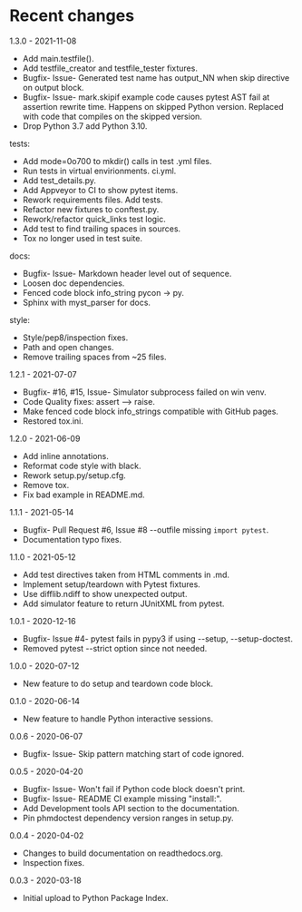 # Recent changes
1.3.0 - 2021-11-08

- Add main.testfile().
- Add testfile_creator and testfile_tester fixtures.
- Bugfix- Issue- Generated test name has output_NN when skip
  directive on output block.
- Bugfix- Issue- mark.skipif example code causes pytest AST fail at
  assertion rewrite time. Happens on skipped Python version.
  Replaced with code that compiles on the skipped version.
- Drop Python 3.7 add Python 3.10.

tests:

- Add mode=0o700 to mkdir() calls in test .yml files.
- Run tests in virtual envirionments. ci.yml.
- Add test_details.py.
- Add Appveyor to CI to show pytest items.
- Rework requirements files. Add tests.
- Refactor new fixtures to conftest.py.
- Rework/refactor quick_links test logic.
- Add test to find trailing spaces in sources.
- Tox no longer used in test suite.

docs:
- Bugfix- Issue- Markdown header level out of sequence.
- Loosen doc dependencies.
- Fenced code block info_string pycon -> py.
- Sphinx with myst_parser for docs.

style:
- Style/pep8/inspection fixes.
- Path and open changes.
- Remove trailing spaces from ~25 files.


1.2.1 - 2021-07-07

- Bugfix- #16, #15, Issue- Simulator subprocess failed on win venv.
- Code Quality fixes: assert --> raise.
- Make fenced code block info_strings compatible with GitHub pages.
- Restored tox.ini.

1.2.0 - 2021-06-09

- Add inline annotations.
- Reformat code style with black.
- Rework setup.py/setup.cfg.
- Remove tox.
- Fix bad example in README.md.

1.1.1 - 2021-05-14

- Bugfix- Pull Request #6, Issue #8 --outfile missing `import pytest`.
- Documentation typo fixes.

1.1.0 - 2021-05-12

- Add test directives taken from HTML comments in .md.
- Implement setup/teardown with Pytest fixtures.
- Use difflib.ndiff to show unexpected output.
- Add simulator feature to return JUnitXML from pytest.

1.0.1 - 2020-12-16

- Bugfix- Issue #4- pytest fails in pypy3 if using --setup, --setup-doctest.
- Removed pytest --strict option since not needed.

1.0.0 - 2020-07-12

- New feature to do setup and teardown code block.

0.1.0 - 2020-06-14

- New feature to handle Python interactive sessions.

0.0.6 - 2020-06-07

- Bugfix- Issue- Skip pattern matching start of code ignored.

0.0.5 - 2020-04-20

- Bugfix- Issue- Won't fail if Python code block doesn't print.
- Bugfix- Issue- README CI example missing "install:".
- Add Development tools API section to the documentation.
- Pin phmdoctest dependency version ranges in setup.py.

0.0.4 - 2020-04-02

- Changes to build documentation on readthedocs.org.
- Inspection fixes.

0.0.3 - 2020-03-18

- Initial upload to Python Package Index.
